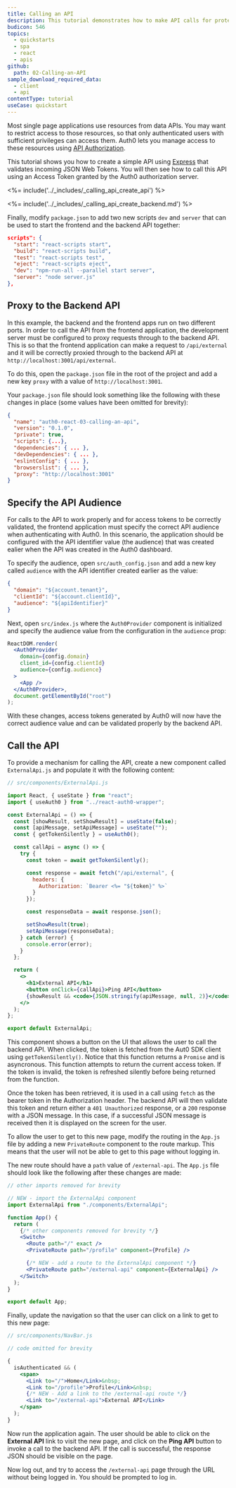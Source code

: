 ```yaml
---
title: Calling an API
description: This tutorial demonstrates how to make API calls for protected resources on your server.
budicon: 546
topics:
  - quickstarts
  - spa
  - react
  - apis
github:
  path: 02-Calling-an-API
sample_download_required_data:
  - client
  - api
contentType: tutorial
useCase: quickstart
---
```


<!-- markdownlint-disable MD041 MD002 -->

Most single page applications use resources from data APIs. You may want to restrict access to those resources, so that only authenticated users with sufficient privileges can access them. Auth0 lets you manage access to these resources using [API Authorization](/api-auth).

This tutorial shows you how to create a simple API using [Express](https://expressjs.com) that validates incoming JSON Web Tokens. You will then see how to call this API using an Access Token granted by the Auth0 authorization server.

<%= include('../_includes/_calling_api_create_api') %>

<%= include('../_includes/_calling_api_create_backend.md') %>

Finally, modify `package.json` to add two new scripts `dev` and `server` that can be used to start the frontend and the backend API together:

```json
scripts": {
  "start": "react-scripts start",
  "build": "react-scripts build",
  "test": "react-scripts test",
  "eject": "react-scripts eject",
  "dev": "npm-run-all --parallel start server",
  "server": "node server.js"
},
```

## Proxy to the Backend API

In this example, the backend and the frontend apps run on two different ports. In order to call the API from the frontend application, the development server must be configured to proxy requests through to the backend API. This is so that the frontend application can make a request to `/api/external` and it will be correctly proxied through to the backend API at `http://localhost:3001/api/external`.

To do this, open the `package.json` file in the root of the project and add a new key `proxy` with a value of `http://localhost:3001`.

Your `package.json` file should look something like the following with these changes in place (some values have been omitted for brevity):

```json
{
  "name": "auth0-react-03-calling-an-api",
  "version": "0.1.0",
  "private": true,
  "scripts": {...},
  "dependencies": { ... },
  "devDependencies": { ... },
  "eslintConfig": { ... },
  "browserslist": { ... },
  "proxy": "http://localhost:3001"
}
```

## Specify the API Audience

For calls to the API to work properly and for access tokens to be correctly validated, the frontend application must specify the correct API audience when authenticating with Auth0. In this scenario, the application should be configured with the API identifier value (the audience) that was created ealier when the API was created in the Auth0 dashboard.

To specify the audience, open `src/auth_config.json` and add a new key called `audience` with the API identifier created earlier as the value:

```json
{
  "domain": "${account.tenant}",
  "clientId": "${account.clientId}",
  "audience": "${apiIdentifier}"
}
```

Next, open `src/index.js` where the `Auth0Provider` component is initialized and specify the audience value from the configuration in the `audience` prop:

```jsx
ReactDOM.render(
  <Auth0Provider
    domain={config.domain}
    client_id={config.clientId}
    audience={config.audience}
  >
    <App />
  </Auth0Provider>,
  document.getElementById("root")
);
```

With these changes, access tokens generated by Auth0 will now have the correct audience value and can be validated properly by the backend API.

## Call the API

To provide a mechanism for calling the API, create a new component called `ExternalApi.js` and populate it with the following content:

```jsx
// src/components/ExternalApi.js

import React, { useState } from "react";
import { useAuth0 } from "../react-auth0-wrapper";

const ExternalApi = () => {
  const [showResult, setShowResult] = useState(false);
  const [apiMessage, setApiMessage] = useState("");
  const { getTokenSilently } = useAuth0();

  const callApi = async () => {
    try {
      const token = await getTokenSilently();

      const response = await fetch("/api/external", {
        headers: {
          Authorization: `Bearer <%= "${token}" %>`
        }
      });

      const responseData = await response.json();

      setShowResult(true);
      setApiMessage(responseData);
    } catch (error) {
      console.error(error);
    }
  };

  return (
    <>
      <h1>External API</h1>
      <button onClick={callApi}>Ping API</button>
      {showResult && <code>{JSON.stringify(apiMessage, null, 2)}</code>}
    </>
  );
};

export default ExternalApi;
```

This component shows a button on the UI that allows the user to call the backend API. When clicked, the token is fetched from the Aut0 SDK client using `getTokenSilently()`. Notice that this function returns a `Promise` and is asyncronous. This function attempts to return the current access token. If the token is invalid, the token is refreshed silently before being returned from the function.

Once the token has been retrieved, it is used in a call using `fetch` as the bearer token in the Authorization header. The backend API will then validate this token and return either a `401 Unauthorized` response, or a `200` response with a JSON message. In this case, if a successful JSON message is received then it is displayed on the screen for the user.

To allow the user to get to this new page, modify the routing in the `App.js` file by adding a new `PrivateRoute` component to the route markup. This means that the user will not be able to get to this page without logging in.

The new route should have a `path` value of `/external-api`. The `App.js` file should look like the following after these changes are made:

```jsx
// other imports removed for brevity

// NEW - import the ExternalApi component
import ExternalApi from "./components/ExternalApi";

function App() {
  return (
    {/* other components removed for brevity */}
    <Switch>
      <Route path="/" exact />
      <PrivateRoute path="/profile" component={Profile} />

      {/* NEW - add a route to the ExternalApi component */}
      <PrivateRoute path="/external-api" component={ExternalApi} />
    </Switch>
  );
}

export default App;
```

Finally, update the navigation so that the user can click on a link to get to this new page:

```jsx
// src/components/NavBar.js

// code omitted for brevity

{
  isAuthenticated && (
    <span>
      <Link to="/">Home</Link>&nbsp;
      <Link to="/profile">Profile</Link>&nbsp;
      {/* NEW - Add a link to the /external-api route */}
      <Link to="/external-api">External API</Link>
    </span>
  );
}
```

Now run the application again. The user should be able to click on the **External API** link to visit the new page, and click on the **Ping API** button to invoke a call to the backend API. If the call is successful, the response JSON should be visible on the page.

Now log out, and try to access the `/external-api` page through the URL without being logged in. You should be prompted to log in.
